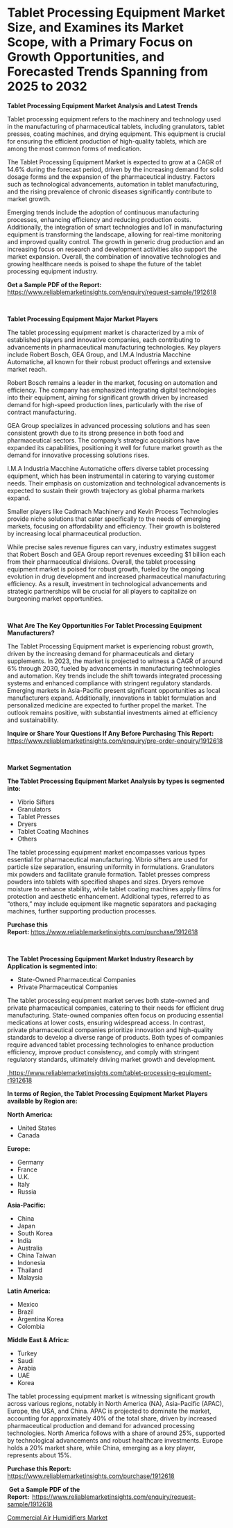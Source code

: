 <p><h1>Tablet Processing Equipment Market Size, and Examines its Market Scope, with a Primary Focus on Growth Opportunities, and Forecasted Trends Spanning from 2025 to 2032</h1></p><p><strong>Tablet Processing Equipment Market Analysis and Latest Trends</strong></p>
<p><p>Tablet processing equipment refers to the machinery and technology used in the manufacturing of pharmaceutical tablets, including granulators, tablet presses, coating machines, and drying equipment. This equipment is crucial for ensuring the efficient production of high-quality tablets, which are among the most common forms of medication. </p><p>The Tablet Processing Equipment Market is expected to grow at a CAGR of 14.6% during the forecast period, driven by the increasing demand for solid dosage forms and the expansion of the pharmaceutical industry. Factors such as technological advancements, automation in tablet manufacturing, and the rising prevalence of chronic diseases significantly contribute to market growth. </p><p>Emerging trends include the adoption of continuous manufacturing processes, enhancing efficiency and reducing production costs. Additionally, the integration of smart technologies and IoT in manufacturing equipment is transforming the landscape, allowing for real-time monitoring and improved quality control. The growth in generic drug production and an increasing focus on research and development activities also support the market expansion. Overall, the combination of innovative technologies and growing healthcare needs is poised to shape the future of the tablet processing equipment industry.</p></p>
<p><strong>Get a Sample PDF of the Report:&nbsp;</strong> <a href="https://www.reliablemarketinsights.com/enquiry/request-sample/1912618?utm_campaign=2648&utm_medium=2&utm_source=Github&utm_content=ia&utm_term=01032025&utm_id=tablet-processing-equipment">https://www.reliablemarketinsights.com/enquiry/request-sample/1912618</a></p>
<p>&nbsp;</p>
<p><strong>Tablet Processing Equipment Major Market Players</strong></p>
<p><p>The tablet processing equipment market is characterized by a mix of established players and innovative companies, each contributing to advancements in pharmaceutical manufacturing technologies. Key players include Robert Bosch, GEA Group, and I.M.A Industria Macchine Automatiche, all known for their robust product offerings and extensive market reach. </p><p>Robert Bosch remains a leader in the market, focusing on automation and efficiency. The company has emphasized integrating digital technologies into their equipment, aiming for significant growth driven by increased demand for high-speed production lines, particularly with the rise of contract manufacturing.</p><p>GEA Group specializes in advanced processing solutions and has seen consistent growth due to its strong presence in both food and pharmaceutical sectors. The company’s strategic acquisitions have expanded its capabilities, positioning it well for future market growth as the demand for innovative processing solutions rises.</p><p>I.M.A Industria Macchine Automatiche offers diverse tablet processing equipment, which has been instrumental in catering to varying customer needs. Their emphasis on customization and technological advancements is expected to sustain their growth trajectory as global pharma markets expand.</p><p>Smaller players like Cadmach Machinery and Kevin Process Technologies provide niche solutions that cater specifically to the needs of emerging markets, focusing on affordability and efficiency. Their growth is bolstered by increasing local pharmaceutical production.</p><p>While precise sales revenue figures can vary, industry estimates suggest that Robert Bosch and GEA Group report revenues exceeding $1 billion each from their pharmaceutical divisions. Overall, the tablet processing equipment market is poised for robust growth, fueled by the ongoing evolution in drug development and increased pharmaceutical manufacturing efficiency. As a result, investment in technological advancements and strategic partnerships will be crucial for all players to capitalize on burgeoning market opportunities.</p></p>
<p>&nbsp;</p>
<p><strong>What Are The Key Opportunities For Tablet Processing Equipment Manufacturers?</strong></p>
<p><p>The Tablet Processing Equipment market is experiencing robust growth, driven by the increasing demand for pharmaceuticals and dietary supplements. In 2023, the market is projected to witness a CAGR of around 6% through 2030, fueled by advancements in manufacturing technologies and automation. Key trends include the shift towards integrated processing systems and enhanced compliance with stringent regulatory standards. Emerging markets in Asia-Pacific present significant opportunities as local manufacturers expand. Additionally, innovations in tablet formulation and personalized medicine are expected to further propel the market. The outlook remains positive, with substantial investments aimed at efficiency and sustainability.</p></p>
<p><strong>Inquire or Share Your Questions If Any Before Purchasing This Report:</strong> <a href="https://www.reliablemarketinsights.com/enquiry/pre-order-enquiry/1912618?utm_campaign=2648&utm_medium=2&utm_source=Github&utm_content=ia&utm_term=01032025&utm_id=tablet-processing-equipment">https://www.reliablemarketinsights.com/enquiry/pre-order-enquiry/1912618</a></p>
<p>&nbsp;</p>
<p><strong>Market Segmentation</strong></p>
<p><strong>The Tablet Processing Equipment Market Analysis by types is segmented into:</strong></p>
<p><ul><li>Vibrio Sifters</li><li>Granulators</li><li>Tablet Presses</li><li>Dryers</li><li>Tablet Coating Machines</li><li>Others</li></ul></p>
<p><p>The tablet processing equipment market encompasses various types essential for pharmaceutical manufacturing. Vibrio sifters are used for particle size separation, ensuring uniformity in formulations. Granulators mix powders and facilitate granule formation. Tablet presses compress powders into tablets with specified shapes and sizes. Dryers remove moisture to enhance stability, while tablet coating machines apply films for protection and aesthetic enhancement. Additional types, referred to as “others,” may include equipment like magnetic separators and packaging machines, further supporting production processes.</p></p>
<p><strong>Purchase this Report:&nbsp;</strong><a href="https://www.reliablemarketinsights.com/purchase/1912618?utm_campaign=2648&utm_medium=2&utm_source=Github&utm_content=ia&utm_term=01032025&utm_id=tablet-processing-equipment">https://www.reliablemarketinsights.com/purchase/1912618</a></p>
<p>&nbsp;</p>
<p><strong>The Tablet Processing Equipment Market Industry Research by Application is segmented into:</strong></p>
<p><ul><li>State-Owned Pharmaceutical Companies</li><li>Private Pharmaceutical Companies</li></ul></p>
<p><p>The tablet processing equipment market serves both state-owned and private pharmaceutical companies, catering to their needs for efficient drug manufacturing. State-owned companies often focus on producing essential medications at lower costs, ensuring widespread access. In contrast, private pharmaceutical companies prioritize innovation and high-quality standards to develop a diverse range of products. Both types of companies require advanced tablet processing technologies to enhance production efficiency, improve product consistency, and comply with stringent regulatory standards, ultimately driving market growth and development.</p></p>
<p><a href="https://www.reliablemarketinsights.com/tablet-processing-equipment-r1912618?utm_campaign=2648&utm_medium=2&utm_source=Github&utm_content=ia&utm_term=01032025&utm_id=tablet-processing-equipment">&nbsp;https://www.reliablemarketinsights.com/tablet-processing-equipment-r1912618</a></p>
<p><strong>In terms of Region, the Tablet Processing Equipment Market Players available by Region are:</strong></p>
<p>
    <p> <strong> North America: </strong>
        <ul>
            <li>United States</li>
            <li>Canada</li>
        </ul>
        </p> 
    <p> <strong> Europe: </strong>
        <ul>
            <li>Germany</li>
            <li>France</li>
            <li>U.K.</li>
            <li>Italy</li>
            <li>Russia</li>
        </ul>
        </p> 
    <p> <strong> Asia-Pacific: </strong>
        <ul>
            <li>China</li>
            <li>Japan</li>
            <li>South Korea</li>
            <li>India</li>
            <li>Australia</li>
            <li>China Taiwan</li>
            <li>Indonesia</li>
            <li>Thailand</li>
            <li>Malaysia</li>
        </ul>
        </p> 
    <p> <strong> Latin America: </strong>
        <ul>
            <li>Mexico</li>
            <li>Brazil</li>
            <li>Argentina Korea</li>
            <li>Colombia</li>
        </ul>
        </p> 
    <p> <strong> Middle East & Africa: </strong>
        <ul>
            <li>Turkey</li>
            <li>Saudi</li>
            <li>Arabia</li>
            <li>UAE</li>
            <li>Korea</li>
        </ul>
    </p>
    </p>
<p><p>The tablet processing equipment market is witnessing significant growth across various regions, notably in North America (NA), Asia-Pacific (APAC), Europe, the USA, and China. APAC is projected to dominate the market, accounting for approximately 40% of the total share, driven by increased pharmaceutical production and demand for advanced processing technologies. North America follows with a share of around 25%, supported by technological advancements and robust healthcare investments. Europe holds a 20% market share, while China, emerging as a key player, represents about 15%.</p></p>
<p><strong>Purchase this Report: </strong><a href="https://www.reliablemarketinsights.com/purchase/1912618?utm_campaign=2648&utm_medium=2&utm_source=Github&utm_content=ia&utm_term=01032025&utm_id=tablet-processing-equipment">https://www.reliablemarketinsights.com/purchase/1912618</a></p>
<p>&nbsp;<strong>Get a Sample PDF of the Report:&nbsp;&nbsp;</strong><a href="https://www.reliablemarketinsights.com/enquiry/request-sample/1912618?utm_campaign=2648&utm_medium=2&utm_source=Github&utm_content=ia&utm_term=01032025&utm_id=tablet-processing-equipment">https://www.reliablemarketinsights.com/enquiry/request-sample/1912618</a></p>
<p><strong></strong></p>
<p><p><a href="https://github.com/nafidurii/Market-Research-Report-List-1/blob/main/commercial-air-humidifiers-market.md?utm_campaign=2648&utm_medium=2&utm_source=Github&utm_content=ia&utm_term=01032025&utm_id=tablet-processing-equipment">Commercial Air Humidifiers Market</a></p></p>